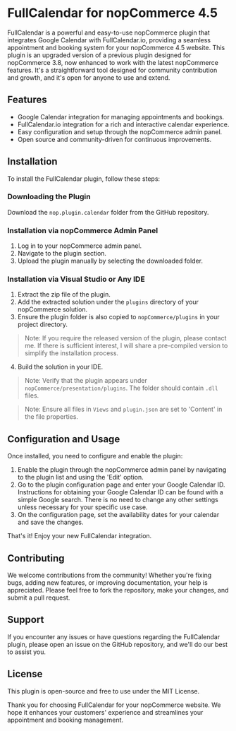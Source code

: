 # FullCalendar for nopCommerce 4.5

FullCalendar is a powerful and easy-to-use nopCommerce plugin that integrates Google Calendar with FullCalendar.io, providing a seamless appointment and booking system for your nopCommerce 4.5 website. This plugin is an upgraded version of a previous plugin designed for nopCommerce 3.8, now enhanced to work with the latest nopCommerce features. It's a straightforward tool designed for community contribution and growth, and it's open for anyone to use and extend.

## Features
- Google Calendar integration for managing appointments and bookings.
- FullCalendar.io integration for a rich and interactive calendar experience.
- Easy configuration and setup through the nopCommerce admin panel.
- Open source and community-driven for continuous improvements.

## Installation
To install the FullCalendar plugin, follow these steps:

### Downloading the Plugin
Download the `nop.plugin.calendar` folder from the GitHub repository.

### Installation via nopCommerce Admin Panel
1. Log in to your nopCommerce admin panel.
2. Navigate to the plugin section.
3. Upload the plugin manually by selecting the downloaded folder.

### Installation via Visual Studio or Any IDE
1. Extract the zip file of the plugin.
2. Add the extracted solution under the `plugins` directory of your nopCommerce solution.
3. Ensure the plugin folder is also copied to `nopCommerce/plugins` in your project directory.

> Note: If you require the released version of the plugin, please contact me. If there is sufficient interest, I will share a pre-compiled version to simplify the installation process.

4. Build the solution in your IDE.

> Note: Verify that the plugin appears under `nopCommerce/presentation/plugins`. The folder should contain `.dll` files.

> Note: Ensure all files in `Views` and `plugin.json` are set to 'Content' in the file properties.

## Configuration and Usage
Once installed, you need to configure and enable the plugin:

1. Enable the plugin through the nopCommerce admin panel by navigating to the plugin list and using the 'Edit' option.
2. Go to the plugin configuration page and enter your Google Calendar ID. Instructions for obtaining your Google Calendar ID can be found with a simple Google search. There is no need to change any other settings unless necessary for your specific use case.
3. On the configuration page, set the availability dates for your calendar and save the changes.

That's it! Enjoy your new FullCalendar integration.

## Contributing
We welcome contributions from the community! Whether you're fixing bugs, adding new features, or improving documentation, your help is appreciated. Please feel free to fork the repository, make your changes, and submit a pull request.

## Support
If you encounter any issues or have questions regarding the FullCalendar plugin, please open an issue on the GitHub repository, and we'll do our best to assist you.

## License
This plugin is open-source and free to use under the MIT License.

Thank you for choosing FullCalendar for your nopCommerce website. We hope it enhances your customers' experience and streamlines your appointment and booking management.
